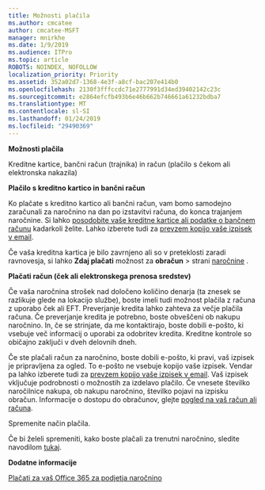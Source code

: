 ```yaml
---
title: Možnosti plačila
ms.author: cmcatee
author: cmcatee-MSFT
manager: mnirkhe
ms.date: 1/9/2019
ms.audience: ITPro
ms.topic: article
ROBOTS: NOINDEX, NOFOLLOW
localization_priority: Priority
ms.assetid: 352a02d7-1368-4e3f-a8cf-bac207e414b0
ms.openlocfilehash: 2130f3fffccdc71e2777991d34ed39402142c23c
ms.sourcegitcommit: e2864efcfb493b6e46b662b746661a61232bdba7
ms.translationtype: MT
ms.contentlocale: sl-SI
ms.lasthandoff: 01/24/2019
ms.locfileid: "29490369"
---
```

 **Možnosti plačila**
  
Kreditne kartice, bančni račun (trajnika) in račun (plačilo s čekom ali elektronska nakazila)
  
 **Plačilo s kreditno kartico in bančni račun**
  
Ko plačate s kreditno kartico ali bančni račun, vam bomo samodejno zaračunali za naročnino na dan po izstavitvi računa, do konca trajanjem naročnine. Si lahko [posodobite vaše kreditne kartice ali podatke o bančnem računu](https://docs.microsoft.com/en-us/office365/admin/subscriptions-and-billing/add-update-or-remove-credit-card-or-bank-account?view=o365-worldwide) kadarkoli želite. Lahko izberete tudi za [prevzem kopijo vaše izpisek v email](https://docs.microsoft.com/en-us/office365/admin/subscriptions-and-billing/pay-for-your-subscription?view=o365-worldwide#receive-a-copy-of-your-billing-statement-in-email).
  
Če vaša kreditna kartica je bilo zavrnjeno ali so v preteklosti zaradi ravnovesja, si lahko **Zdaj plačati** možnost za **obračun** \> strani [naročnine](https://portal.office.com/adminportal/home#/subscriptions) . 
  
 **Plačati račun (ček ali elektronskega prenosa sredstev)**
  
Če vaša naročnina strošek nad določeno količino denarja (ta znesek se razlikuje glede na lokacijo službe), boste imeli tudi možnost plačila z računa z uporabo ček ali EFT. Preverjanje kredita lahko zahteva za večje plačila računa. Če preverjanje kredita je potrebno, boste obveščeni ob nakupu naročnino. In, če se strinjate, da me kontaktirajo, boste dobili e-pošto, ki vsebuje več informacij o uporabi za odobritev kredita. Kreditne kontrole so običajno zaključi v dveh delovnih dneh.
  
Če ste plačali račun za naročnino, boste dobili e-pošto, ki pravi, vaš izpisek je pripravljena za ogled. To e-pošto ne vsebuje kopijo vaše izpisek. Vendar pa lahko izberete tudi za [prevzem kopijo vaše izpisek v email](https://docs.microsoft.com/en-us/office365/admin/subscriptions-and-billing/pay-for-your-subscription?view=o365-worldwide#receive-a-copy-of-your-billing-statement-in-email). Vaš izpisek vključuje podrobnosti o možnostih za izdelavo plačilo. Če vnesete številko naročilnice nakupa, ob nakupu naročnino, številko pojavi na izpisku obračun. Informacije o dostopu do obračunov, glejte [pogled na vaš račun ali računa](https://docs.microsoft.com/en-us/office365/admin/subscriptions-and-billing/view-your-bill-or-invoice?view=o365-worldwide).
  
 Spremenite način plačila.
  
Če bi želeli spremeniti, kako boste plačali za trenutni naročnino, sledite navodilom [tukaj](https://docs.microsoft.com/en-us/office365/admin/subscriptions-and-billing/change-payment-method?view=o365-worldwide).
  
 **Dodatne informacije**
  
[Plačati za vaš Office 365 za podjetja naročnino](https://docs.microsoft.com/en-us/office365/admin/subscriptions-and-billing/pay-for-your-subscription?view=o365-worldwide)
  

